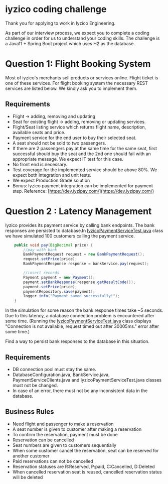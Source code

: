 # iyzico coding challenge

Thank you for applying to work in Iyzico Engineering.

As part of our interview process, we expect you to complete a coding challenge in order for us to understand your coding skills. 
The challenge is a Java11 + Spring Boot project which uses H2 as the database.


# Question 1: Flight Booking System

Most of iyzico's merchants sell products or services online. Flight ticket is one of these services.
For flight booking system the necessary REST services are listed below. We kindly ask you to implement them.

## Requirements

* Flight -> adding, removing and updating
* Seat for existing flight -> adding, removing or updating services. 
* Flight/Seat listing service which returns flight name, description, available seats and price.
* Payment service for the end user to buy their selected seat.
* A seat should not be sold to two passengers.
* If there are 2 passengers pay at the same time for the same seat, first successful should buy the seat and the 2nd one should fail with an appropriate message. We expect IT test for this case.
* No front end is necessary.
* Test coverage for the implemented service should be above 80%. We expect both Integration and unit tests.
* We expect Production Grade solution
* Bonus: Iyzico payment integration can be implemented for payment step. 
Reference: [https://dev.iyzipay.com/](https://dev.iyzipay.com/)


# Question 2 : Latency Management

Iyzico provides its payment service by calling bank endpoints. The bank responses are persisted to database.In [IyzicoPaymentServiceTest.java](src/test/java/com/iyzico/challenge/service/IyzicoPaymentServiceTest.java)
class we have simulated 100 customers calling the payment service.

```java
    public void pay(BigDecimal price) {
        //pay with bank
        BankPaymentRequest request = new BankPaymentRequest();
        request.setPrice(price);
        BankPaymentResponse response = bankService.pay(request);

        //insert records
        Payment payment = new Payment();
        payment.setBankResponse(response.getResultCode());
        payment.setPrice(price);
        paymentRepository.save(payment);
        logger.info("Payment saved successfully!");
    }
```

In the simulation for some reason the bank response times take ~5 seconds. Due to this latency, a database connection problem is encountered after some time. (Running the [IyzicoPaymentServiceTest.java](src/test/java/com/iyzico/challenge/service/IyzicoPaymentServiceTest.java)
class displays "Connection is not available, request timed out after 30005ms." error after some time.)

Find a way to persist bank responses to the database in this situation.

## Requirements

* DB connection pool must stay the same.
* DatabaseConfiguration.java, BankService.java, PaymentServiceClients.java and IyzicoPaymentServiceTest.java classes must not be changed.
* In case of an error, there must not be any inconsistent data in the database.


## Business Rules
* Need flight and passenger to make a reservation
* A seat number is given to customer after making a reservation
* To confirm the reservation, payment must be done
* Reservation can be cancelled
* Seat numbers are given to customers sequentially
* When some customer cancel the reservation, seat can be reserved for another customer
* Paid reservations can not be cancelled
* Reservation statuses are R:Reserved, P:paid, C:Cancelled, D:Deleted
* When cancelled reservation seat is reused, cancelled reservation status will be deleted


